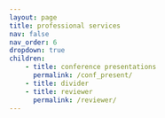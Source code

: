 ```yaml
---
layout: page
title: professional services
nav: false
nav_order: 6
dropdown: true
children:
    - title: conference presentations
      permalink: /conf_present/
    - title: divider
    - title: reviewer
      permalink: /reviewer/
---
```

